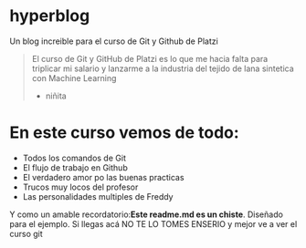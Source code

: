 # hyperblog
Un blog increible para el curso de Git y Github de Platzi
>El curso de Git y GitHub de Platzi es lo que me hacia falta para triplicar mi salario y lanzarme a la industria del tejido de lana sintetica con Machine Learning
> - niñita

# En este curso vemos de todo:
* Todos los comandos de Git
* El flujo de trabajo en Github
* El verdadero amor po las buenas practicas
* Trucos muy locos del profesor
* Las personalidades multiples de Freddy

Y como un amable recordatorio:**Este readme.md es un chiste**. Diseñado para el ejemplo. Si llegas acá NO TE LO TOMES ENSERIO y mejor ve a ver el curso git
